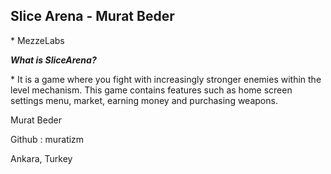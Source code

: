 ## **Slice Arena - Murat Beder**

\* MezzeLabs

***What is SliceArena?***

\* It is a game where you fight with increasingly stronger enemies within the level mechanism. This game contains features such as home screen settings menu, market, earning money and purchasing weapons.


Murat Beder 

Github : muratizm

Ankara, Turkey
